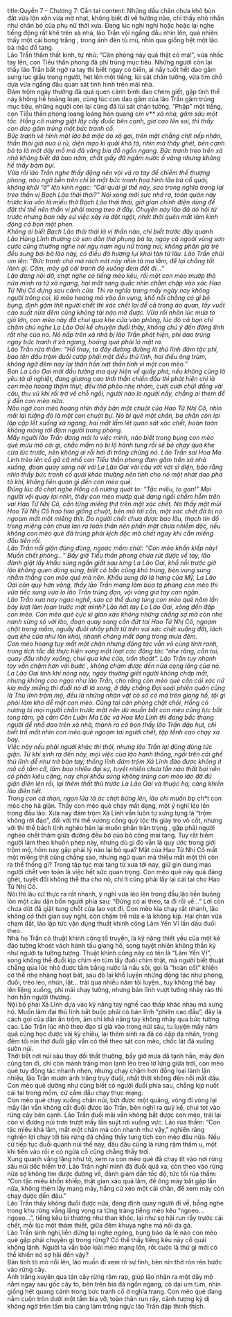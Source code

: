 title:Quyển 7 - Chương 7: Cắn tai
content:
Những dấu chân chưa khô bùn đất vừa lộn xộn vừa mờ nhạt, không biết đi về hướng nào, chỉ thấy nhỏ nhắn như chân bó của phụ nữ thời xưa. Đang lúc nghi nghi hoặc hoặc lại nghe tiếng động rất khẽ trên xà nhà, lão Trần vội ngẩng đầu nhìn lên, quả nhiên thấy một cái bong trắng , trong ánh đèn tù mù, nhìn qua giống hệt một lão bà mặc đồ tang.<br>Lão Trần thầm thất kinh, tự nhủ: “Căn phòng này quả thật có ma!”, vừa nhấc tay lên, con Tiêu thần phong đã phi trúng mục tiêu. Những người còn lại thấy lão Trần bất ngờ ra tay thì biết ngay có biến, ai nấy tuốt hết dao găm sung lục giấu trong người, hét lên một tiếng, lùi sát chân tường, vừa tìm chỗ dựa vừa ngẩng đầu quan sát tình hình trên mái nhà.<br>Đám trộm ngày thường đã quá quen cảnh binh đao chém giết, gặp tình thế này không hề hoảng loạn, cùng lúc con dao găm của lão Trần găm trúng mục tiêu, những người còn lại cũng đã lùi sát chân tường. “Phập” một tiếng, con Tiểu thần phong loang loáng hàn quang c*m v** xà nhà, găm sâu một tấc. Hồng cô nương giật lấy cây đuốc bên cạnh, giơ cao lên soi, thì thấy con dao găm trúng một bức tranh cổ.<br>Bức tranh vẽ hình một lão bà mặc áo xô gai, trên mặt chằng chịt nếp nhăn, thần thái già nua ủ rũ, diện mạo kì quái khó tả, nhìn mà thấy ghét, bên cạnh bà ta là một dãy mồ mả đã văng bia đổ ngổn ngang. Bức tranh treo trên xà nhà không biết đã bao năm, chất giấy đã ngấm nước ố vàng nhưng không hề thấy bám bụi.<br>Vừa rồi lão Trần nghe thấy động nên vội vã ra tay để chiếm thế thượng phong, nào ngờ bên trên chỉ là một bức tranh họa hình lão bà cổ quái, không khỏi “ớ” lên kinh ngạc: “Cái quái gì thế này, sao trong nghĩa trang lại treo thần vị Bạch Lão thái thái?” Nói xong mới sực nhớ ra, toàn quán này trước kia vốn là miếu thờ Bạch Lão thái thái, giờ gian chính điện dùng để đặt thi thể nên thần vị phải mang treo ở đây. Chuyện này lão đã dò hỏi từ trước nhưng ban nãy sự việc xảy ra đột ngột, nhất thời quên mất làm kinh động cả bọn một phen.<br>Không ai biết Bạch Lão thái thái là vị thần nào, chỉ biết trước đây quanh Lão Hùng Lĩnh thường có sơn dân thờ phụng bà ta, ngay cả ngoài vùng sơn cước cũng thường nghe nói ngu nam ngu nữ trong núi, không phân già trẻ đều sung bái bà lão này, có điều đã hương lụi khói tàn từ lâu. Lão Trần chửi um lên: ”Bức tranh chó má rách nát này nhìn tà ma lắm, để lại chẳng tốt lành gì. Câm, mày gỡ cái tranh đó xuống đem đốt đi…”<br>Lão đang nói dở, chợt nghe có tiếng mèo kêu, rồi một con mèo mướp thò nửa mình ra từ xà ngang, hai mắt sang quắc nhìn chằm chặp vào xác Hao Tử Nhị Cô dựng sau cánh cửa. Thì ra nghĩa trang mấy ngày nay không người trông coi, lũ mèo hoang mò vào ăn vụng, khổ nỗi chẳng có gì bỏ bụng, định gặm thịt người chết thì xác chết lại để cả trong áo quan, lấy vuốt cào suốt nửa đêm cũng không tài nào mở được. Vừa rồi nhân lúc mưa to gió lớn, con mèo này đã chui qua khe cửa vào phòng, lúc đó cả bọn chỉ chăm chú nghe La Lão Oai kể chuyện đuổi thây, không chú ý đến động tĩnh rất nhẹ của nó. Nó nấp trên xà nhà bị lão Trần phát hiện, phi dao trúng ngay bức tranh ở xà ngang, hoảng quá phải ló mặt ra.<br>Lão Trần rửa thầm: “Hổ thay, ta đây đường đường là thủ lĩnh đám tặc phỉ, bao tên đầu trộm đuôi cướp phải một điều thủ lĩnh, hai điều ông trùm, không ngờ đêm nay lại thần hồn nát thần tính vì một con mèo.”<br>Bọn La Lão Oai mới đầu tưởng ma quỷ hiện về quấy phá, nếu không cũng là yêu tà dị nghiệt, đang giương cao tinh thần chiến đấu thì phát hiện chỉ là con mèo hoang thậm thụt, đều thở phào nhẹ nhõm, cười cười chửi đổng vài câu, thu vũ khí rồi trở về chỗ ngồi, người nào lo người nấy, chẳng ai them để ý đến con mèo nữa.<br>Nào ngờ con mèo hoang nhìn thấy bản mặt chuột của Hao Tử Nhị Cô, nhìn mãi lại tưởng đó là một con chuột bự. Nó bị què một chân, ba chân còn lại lập cập lết xuống xà ngang, hai mắt lấm lét quan sát xác chết, hoàn toàn không màng tới đám người trong phòng.<br>Mấy người lão Trần đang mải lo việc mình, nào biết trong bụng con mèo què mưu mô cái gì, chắc mẩm nó bị lộ hành tung rồi sẽ bỏ chạy qua khe cửa lúc trước, nên không ai rỗi hơi đi trông chừng nó. Lão Trần sai Hoa Ma Linh trèo lên cố gã câ nhổ con Tiểu thần phong đam găm trên xà nhà xuống, đoạn quay sang nói với La Lão Oai vài câu vớt vát sĩ diện, bảo rằng nhìn thấy bức tranh cổ quái khác thường nên tính cho nó một nhát dao phá tà khí, không liên quan gì đến con mèo què.<br>Đúng lúc đó chợt nghe Hồng cô nương quát to: “Tặc miêu, to gan!” Mọi người vội quay lại nhìn, thấy con mèo mướp què đang ngồi chồm hỗm trên vai Hao Tử Nhị Cô, cắn từng miếng thịt trên mặt xác chết. Nó thấy mặt mũi Hao Tử Nhị Cô hao hao giống chuột, bèn mò tới cắn, mặt xác chết đã bị nó ngoạm mất một miếng thịt. Do người chết chưa được bao lâu, thạch tín đổ trong miệng còn chưa lan ra toàn thân nên phần mặt chưa nhiễm độc, nếu không con mèo què đã trúng phải kịch độc mà chết ngay khi cắn miếng đầu tiên rồi.<br>Lão Trần nổi giận đùng đùng, ngoác mồm chửi: “Con mèo khốn kiếp này! Muốn chết phỏng…” Bấy giờ Tiểu thần phong chưa rút được về tay, lão đành giật lấy khẩu súng ngắn giắt sau lưng La Lão Oai, khổ nỗi trước giờ lão không quen dùng súng, biết có bắn cũng khó trúng, bèn vung sung nhằm thẳng con mèo què mà nện. Khẩu sung đó là hang của Mỹ, La Lão Oai còn quý hơn vàng, thấy lão Trần mang làm búa tạ phang con mèo thì vừa tiếc sung vừa lo lão Trần trúng đạn, vội vàng giơ tay can ngăn.<br>Lão Trần xưa nay ngạo nghễ, sao có thể dung túng con mèo què năm lần bảy lượt làm loạn trước mặt mình? Lão hất tay La Lão Oai, xông đến đập con mèo. Con mèo què cực kì gian xảo không những chẳng sợ mà còn nhe nanh sừng sộ với lão, đoạn quay sang cắn đứt tai Hao Tử Nhị Cô, ngoạm chặt trong mồm, nguẩy đuôi nhảy phắt từ trên vai xác chết xuống đất, lách qua khe cửa như làn khói, nhanh chóng mất dạng trong mưa đêm.<br>Con mèo hoang tuy mất một chân nhưng động tác vẫn vô cùng tinh ranh, trong tích tắc đã thực hiện xong một loạt các động tác “nhe răng, cắn tai, quay đầu nhảy xuống, chui qua khe cửa, trốn thoát”. Lão Trần tuy nhanh tay vẫn chậm hơn vài bước , không chạm được đến nửa cọng lông của nó.<br>La Lão Oai tính khí nóng nảy, ngày thường giết người không chớp mắt, nhưng không cao ngạo như lão Trần, cho rằng còn mèo què cắn cái xác nữ kia mấy miếng thì đuổi nó đi là xong, ở đây chẳng Đại soái phiến quân cũng là Thủ lĩnh trộm mộ, đều là những nhân vật có số có má trên giang hồ, tội gì phải làm khó dễ một con mèo. Cũng tại căn phòng chật chội, Hồng cô nương bị mọi người chắn trước mặt nên dù muốn bắt con mèo cũng lực bất tong tâm, gã câm Côn Luân Ma Lặc và Hoa Ma Linh thì đang bắc thang người để nhổ dao trên xà nhà, thành ra cả bọn thấy lão Trần đập hụt, chỉ biết trố mắt nhìn con mèo què ngoạm tai người chết, tập tễnh cao chạy xa bay.<br>Việc này nếu phải người khác thì thôi, nhưng lão Trần lại đùng đùng tức giận. Từ khi sinh ra đến này, mọi việc của lão hanh thông, ngồi trên cái ghế thủ lĩnh dễ như trở bàn tay, thống lĩnh đám trộm Xả Lĩnh đào được không ít mộ cổ tầm cỡ, làm bao nhiêu đại sự, tuyệt nhiên chưa lần nào thất bại nên có phần kiêu căng, nay chọi khẩu súng không trúng con mèo lão đã đủ giận điên lên rồi, lại thêm thất thủ trước La Lão Oai và thuộc hạ, càng khiến lão điên tiết.<br>Trong con cả thạn, ngọn lửa tà ác chợt bừng lên, lão chỉ muốn b*p ch*t con mèo cho hả giận. Thấy con mèo què chạy mất dạng, một ý nghĩ léo lên trong đầu lão. Xưa nay đám trộm Xả Lĩnh vẫn luôn tự xưng tụng là “trộm không rời đạo”, đối với thi thể vương công quý tộc thì giày tro vò cốt, nhưng với thi thể bách tính nghèo hèn lại muôn phần trân trọng , gặp phải người nghèo chết thảm giữa đường đều bỏ của bỏ công mai tang. Tuy rất hiếm người làm theo khuôn phép này, nhưng dù gì đó vẫn là quy ước trong giới trộm mộ, hôm nay gặp phải lý nào lại bỏ qua? Mặt của Hao Tử Nhị Cô mất một miếng thịt cũng chẳng sao, nhưng ngũ quan mà thiếu mất một thì còn ra thể thống gì? Trong tập tục mai tang từ xưa tới nay, giữ gìn dung mạo người chết ven toàn là việc hết sức quan trọng. Con mèo què này quá đáng ghét, tuyệt đối không thể tha cho nó, chí ít cũng phải lấy lại cái tai cho Hao Tử Nhị Cô.<br>Nói thì lâu cứ thực ra rất nhanh, ý nghĩ vừa léo lên trong đầu,lão liền buông lỏn một câu dặn bốn người phía sau: “Đừng có ai theo, ta đi rồi về…” Lời còn chưa dứt đã giật tung chốt cửa lao vọt đi. Con mèo kia chạy rất nhanh, lão không có thời gian suy nghĩ, còn chậm trễ nữa e là không kịp. Hai chân vừa chạm đất, lão lập tức vận dụng thuất khinh công Lâm Yến Vĩ lần dấu đuổi theo.<br>Nhà họ Trần có thuật khinh công tổ truyền, là kỹ năng thiết yếu của một kẻ đào tường khoét vách hành tẩu giang hồ, song tuyệt nhiên không thần kỳ như người ta tưởng tượng. Thuật khinh công này có tên là “Lâm Yến Vĩ”, song không thể đuổi kịp chim én túm lấy đuôi chim thật, mà người biết thuật chẳng qua lúc nhỏ được tắm bằng nước lá nấu sôi, gọi là “hoán cốt” khiến cơ thể nhẹ nhàng hoạt bát, sau đó lại khổ luyện những động tác như phóng, đuổi, trèo leo, nhún, lật… trải qua nhiều năm tôi luyện., tuy không thể bay lên liệng xuống, phi mái chạy tường, nhưng bản lĩnh vượt tường nhảy rào thì hơn hẳn người thương.<br>Nội bộ phái Xả Lĩnh dựa vào kỹ năng tay nghề cao thấp khác nhau mà xưng hô. Muốn làm đại thủ lĩnh bắt buộc phải có bản lĩnh “phiên cao đầu”, đây là cách gọi của dân ăn trộm, ám chỉ khả năng tay không nhảy qua bức tường cao. Lão Trần lúc nhỏ theo đạo sĩ già vào trong núi sâu, tu luyện mấy năm quả cũng học được vài kỳ chiêu, lại thêm sinh ra đã có cặp dạ nhãn, trong đêm tối nín thở đuổi gấp vẫn có thể theo sát con mèo, chốc lát đã xuống sườn núi.<br>Thời tiết nơi núi sâu thay đổi thất thường, bấy giờ mưa đã tạnh hẳn, mây đen cũng tan đi, chỉ còn mảnh trăng mon lạnh lẽo treo lơ lửng giữa trời, con mèo què tuy động tác nhanh nhẹn, nhưng chạy chậm hơn đồng loại lành lặn nhiều, lão Trần mượn ánh trăng truy đuổi, nhất thời không đến nỗi mất dấu. Con mèo què dường như cũng biết có người đuổi phía sau, chẳng kịp nuốt cái tai trong mồm, cứ cắm đầu chạy thục mạng.<br>Con mèo què chạy xuống chân núi, bứt được một quãng, vòng đi vòng lại mấy lần vẫn không cắt đuôi được lão Trần, bèn nghĩ ra quỷ kế, chui tọt vào rừng cây bên cạnh. Lão Trần đuổi mãi vẫn không bắt được con mèo, trái lại còn vì đường núi trơn trượt mấy lần suýt rơi xuống vực. Lão rủa thầm: “Con tặc miêu khá lắm, mất một chân mà còn nhanh như vậy,” nghiến răng nghiến lợi chạy tới bìa rừng đã chẳng thấy tung tích con mèo đâu nữa. Nếu cứ tiếp tục đuổi quanh núi thế này, đâu đâu cũng là rừng rậm thâm u, một khi tiến vào rồi e có ngửa cổ cũng chẳng thấy trời.<br>Xung quanh vắng lặng như tờ, xem ra con mèo què đã chạy tít vào nơi rừng sâu núi dốc hiểm trở. Lão Trần nghĩ mình đã đuổi quá xa, còn theo vào rừng nữa sợ không tìm được đường về, đành giảm dần tốc độ, tức tối rủa thầm: “Con tặc miêu khốn khiếp, thật gian xảo quá lắm, để ông mày bắt gặp lần nữa, không thèm lấy mạng mày, hẵng cứ xẻo một cái chân, để xem mày còn chạy được đến đâu.”<br>Lão Trần thấy không đuổi được nữa, đang định quay người đi về, bỗng nghe trong khu rừng vắng lặng vọng ra từng tràng tiếng mèo kêu “ngoeo… ngoeo…”, tiếng kêu bi thương như than khóc, lại như sợ hãi run rẩy trước cái chết, mỗi lúc một thảm thiết, giữa đêm khuya nghe mà nổi da gà.<br>Lão Trần sinh nghi,liền dừng lại nghe ngóng, bụng bảo dạ lẽ nào con mèo què gặp phải chuyện gì trong rừng? Có thể thấy tiếng kêu này cổ quái không lành. Người ta vẫn bảo loài mèo mạng lớn, rốt cuộc là thứ gì mới có thể khiến nó sợ hãi đến vậy?<br>Bản tính tò mò nổi lên, lão muốn đi xem rõ sự tình, bèn nín thở rón rén bước vào rừng cây.<br>Ánh trăng xuyên qua tán cây rừng rậm rạp, giúp lão nhận ra một dãy mộ nằm ngay sau gốc cây to, bên trên bia đá ngổn ngang, cỏ dại um tùm, nhìn giống hệt quang cảnh trong bức tranh cổ ở nghĩa trang. Con mèo què đang nằm cuộn tròn dưới một tấm bia vỡ, toàn thân run rẩy, cảnh tượng kỳ dị không ngờ trên tấm bia càng làm trống ngực lão Trần đập thình thịch.